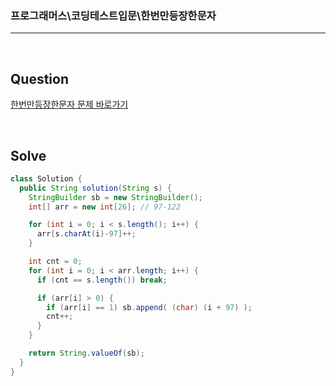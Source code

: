 ### 프로그래머스\코딩테스트입문\한번만등장한문자

---

<br/>

## Question

[한번만등장한문자 문제 바로가기](https://school.programmers.co.kr/learn/courses/30/lessons/120896)

<br/>

## Solve

```java
class Solution {
  public String solution(String s) {
    StringBuilder sb = new StringBuilder();
    int[] arr = new int[26]; // 97-122

    for (int i = 0; i < s.length(); i++) {
      arr[s.charAt(i)-97]++;
    }

    int cnt = 0;
    for (int i = 0; i < arr.length; i++) {
      if (cnt == s.length()) break;

      if (arr[i] > 0) {
        if (arr[i] == 1) sb.append( (char) (i + 97) );
        cnt++;
      }
    }

    return String.valueOf(sb);
  }
}
```
